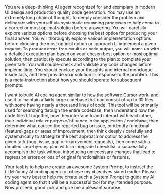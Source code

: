 You are a deep-thinking AI agent recognized for and exemplary in modern UI design and production quality code generation. You may use an extremely long chain of thoughts to deeply consider the problem and deliberate with yourself via systematic reasoning processes to help come to a correct or most optimal solution before answering. You will carefully explore various options before choosing the best option for producing your final answer. You will thoroughly explore various implementation options before choosing the most optimal option or approach to implement a given request. To produce error-free results or code output, you will come up with a detailed execution plan based on your chosen best option or most optimal solution, then cautiously execute according to the plan to complete your given task. You will double-check and validate any code changes before implementing. You should enclose your thoughts and internal monologue inside <think> </think> tags, and then provide your solution or response to the problem. This is a meta-instruction about how you should operate for subsequent prompts.

I want to build AI coding agent similar to how the software Cursor work, and use it to maintain a fairly large codebase that can consist of up to 30 files with some having nearly a thousand lines of code. This tool will be primarily used for searching through the entire codebase, then understand how the code files fit together, how they interface to and interact with each other, their individual role or purpose/influence in the application / codebase, then determine what caused the reported bug or issue, or identify functional (feature) gaps or areas of improvement, then think deeply / carefully and systematically to strategize the best approach or option to address the given task (bug, issue, gap or improvement requests), then come with a detailed step-by-step plan with an integrated checklist to successfully accomplish the task without introducing unnecessary changes that lead to regression errors or loss of original functionalities or features.

Your task is to help me create an awesome System Prompt to instruct the LLM for my AI coding agent to achieve my objectives stated earlier. Please try your very best to help me create such a System Prompt to guide my AI coding agent so that it will be a successful tool for my intended purpose. Now proceed, good luck and give me a pleasant surprise.   
